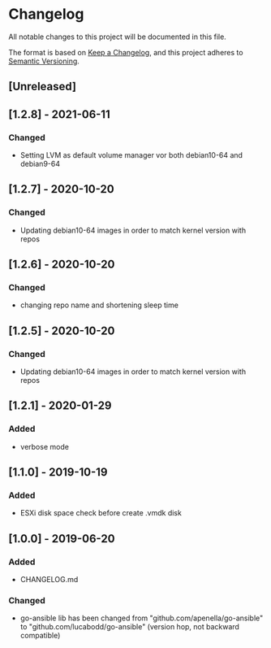 # Changelog
All notable changes to this project will be documented in this file.

The format is based on [Keep a Changelog](https://keepachangelog.com/en/1.0.0/),
and this project adheres to [Semantic Versioning](https://semver.org/spec/v2.0.0.html).

## [Unreleased]

## [1.2.8] - 2021-06-11
### Changed
- Setting LVM as default volume manager vor both debian10-64 and debian9-64

## [1.2.7] - 2020-10-20
### Changed
- Updating debian10-64 images in order to match kernel version with repos

## [1.2.6] - 2020-10-20
### Changed
- changing repo name and shortening sleep time

## [1.2.5] - 2020-10-20
### Changed
- Updating debian10-64 images in order to match kernel version with repos

## [1.2.1] - 2020-01-29
### Added
- verbose mode

## [1.1.0] - 2019-10-19
### Added
- ESXi disk space check before create .vmdk disk

## [1.0.0] - 2019-06-20
### Added
- CHANGELOG.md

### Changed
- go-ansible lib has been changed from "github.com/apenella/go-ansible" to "github.com/lucabodd/go-ansible" (version hop, not backward compatible)

